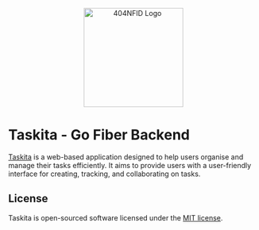 <p align="center"><a href="https://laravel.com" target="_blank"><img src="https://avatars.githubusercontent.com/u/87377917?s=200&v=4" width="200" alt="404NFID Logo"></a></p>

# Taskita - Go Fiber Backend

[Taskita](https://docs.google.com/document/d/1KX6K4MPF1yZFHKTXX31xgCc1xeyQYI5nD_AIN42KvD0/edit?usp=sharing) is a web-based application designed to help users organise and manage their tasks efficiently. It aims to provide users with a user-friendly interface for creating, tracking, and collaborating on tasks.


## License

Taskita is open-sourced software licensed under the [MIT license](https://opensource.org/licenses/MIT).